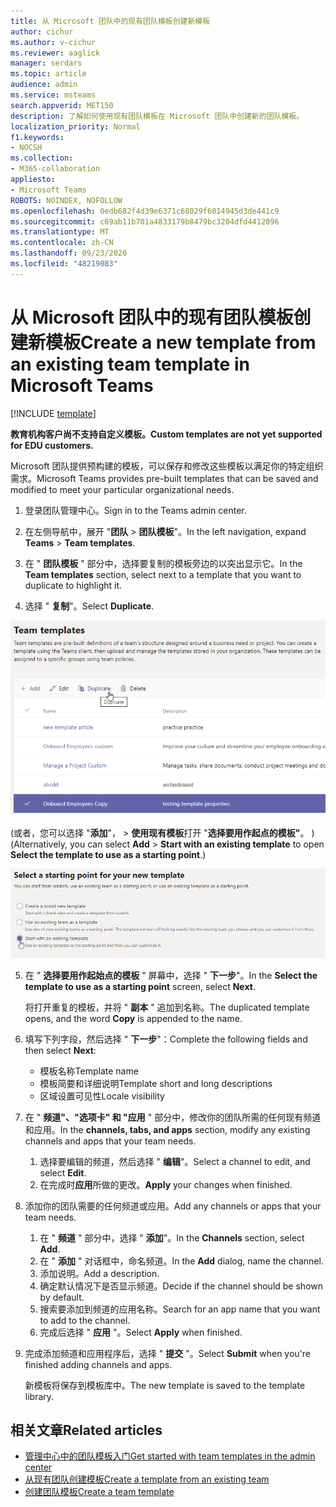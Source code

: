 ```yaml
---
title: 从 Microsoft 团队中的现有团队模板创建新模板
author: cichur
ms.author: v-cichur
ms.reviewer: aaglick
manager: serdars
ms.topic: article
audience: admin
ms.service: msteams
search.appverid: MET150
description: 了解如何使用现有团队模板在 Microsoft 团队中创建新的团队模板。
localization_priority: Normal
f1.keywords:
- NOCSH
ms.collection:
- M365-collaboration
appliesto:
- Microsoft Teams
ROBOTS: NOINDEX, NOFOLLOW
ms.openlocfilehash: 0edb682f4d39e6371c68029f6014945d3de441c9
ms.sourcegitcommit: c69ab11b701a4833179b8479bc3204dfd4412096
ms.translationtype: MT
ms.contentlocale: zh-CN
ms.lasthandoff: 09/23/2020
ms.locfileid: "48219083"
---
```

# <a name="create-a-new-template-from-an-existing-team-template-in-microsoft-teams"></a><span data-ttu-id="29427-103">从 Microsoft 团队中的现有团队模板创建新模板</span><span class="sxs-lookup"><span data-stu-id="29427-103">Create a new template from an existing team template in Microsoft Teams</span></span>

[!INCLUDE [template](includes/preview-feature.md)]

<span data-ttu-id="29427-104">**教育机构客户尚不支持自定义模板。**</span><span class="sxs-lookup"><span data-stu-id="29427-104">**Custom templates are not yet supported for EDU customers.**</span></span>

<span data-ttu-id="29427-105">Microsoft 团队提供预构建的模板，可以保存和修改这些模板以满足你的特定组织需求。</span><span class="sxs-lookup"><span data-stu-id="29427-105">Microsoft Teams provides pre-built templates that can be saved and modified to meet your particular organizational needs.</span></span>

1. <span data-ttu-id="29427-106">登录团队管理中心。</span><span class="sxs-lookup"><span data-stu-id="29427-106">Sign in to the Teams admin center.</span></span>

2. <span data-ttu-id="29427-107">在左侧导航中，展开 "**团队**  >  **团队模板**"。</span><span class="sxs-lookup"><span data-stu-id="29427-107">In the left navigation, expand **Teams** > **Team templates**.</span></span>

3. <span data-ttu-id="29427-108">在 " **团队模板** " 部分中，选择要复制的模板旁边的以突出显示它。</span><span class="sxs-lookup"><span data-stu-id="29427-108">In the **Team templates** section, select next to a template that you want to duplicate to highlight it.</span></span>

4. <span data-ttu-id="29427-109">选择 " **复制**"。</span><span class="sxs-lookup"><span data-stu-id="29427-109">Select **Duplicate**.</span></span>

!["团队模板" 对话框的图像，其中突出显示了 "添加"。](media/template-duplicate.png)

<span data-ttu-id="29427-111"> (或者，您可以选择 "**添加**"，  >  **使用现有模板**打开 "**选择要用作起点的模板"**。 ) </span><span class="sxs-lookup"><span data-stu-id="29427-111">(Alternatively, you can select **Add** > **Start with an existing template** to open **Select the template to use as a starting point**.)</span></span>

![已突出显示现有模板的团队模板开始点屏幕的图像。](media/template-start-existing-template.png)

5. <span data-ttu-id="29427-113">在 " **选择要用作起始点的模板** " 屏幕中，选择 " **下一步**"。</span><span class="sxs-lookup"><span data-stu-id="29427-113">In the **Select the template to use as a starting point** screen, select **Next**.</span></span>

    <span data-ttu-id="29427-114">将打开重复的模板，并将 " **副本** " 追加到名称。</span><span class="sxs-lookup"><span data-stu-id="29427-114">The duplicated template opens, and the word **Copy** is appended to the name.</span></span>

6. <span data-ttu-id="29427-115">填写下列字段，然后选择 " **下一步**"：</span><span class="sxs-lookup"><span data-stu-id="29427-115">Complete the following fields and then select **Next**:</span></span>
    - <span data-ttu-id="29427-116">模板名称</span><span class="sxs-lookup"><span data-stu-id="29427-116">Template name</span></span>
    - <span data-ttu-id="29427-117">模板简要和详细说明</span><span class="sxs-lookup"><span data-stu-id="29427-117">Template short and long descriptions</span></span>
    - <span data-ttu-id="29427-118">区域设置可见性</span><span class="sxs-lookup"><span data-stu-id="29427-118">Locale visibility</span></span>  

7. <span data-ttu-id="29427-119">在 " **频道"、"选项卡" 和 "应用** " 部分中，修改你的团队所需的任何现有频道和应用。</span><span class="sxs-lookup"><span data-stu-id="29427-119">In the **channels, tabs, and apps** section, modify any existing channels and apps that your team needs.</span></span>

    1. <span data-ttu-id="29427-120">选择要编辑的频道，然后选择 " **编辑**"。</span><span class="sxs-lookup"><span data-stu-id="29427-120">Select a channel to edit, and select **Edit**.</span></span>
    2. <span data-ttu-id="29427-121">在完成时**应用**所做的更改。</span><span class="sxs-lookup"><span data-stu-id="29427-121">**Apply** your changes when finished.</span></span>

8. <span data-ttu-id="29427-122">添加你的团队需要的任何频道或应用。</span><span class="sxs-lookup"><span data-stu-id="29427-122">Add any channels or apps that your team needs.</span></span>

    1. <span data-ttu-id="29427-123">在 " **频道** " 部分中，选择 " **添加**"。</span><span class="sxs-lookup"><span data-stu-id="29427-123">In the **Channels** section, select **Add**.</span></span>
    2. <span data-ttu-id="29427-124">在 " **添加** " 对话框中，命名频道。</span><span class="sxs-lookup"><span data-stu-id="29427-124">In the **Add** dialog, name the channel.</span></span>
    3. <span data-ttu-id="29427-125">添加说明。</span><span class="sxs-lookup"><span data-stu-id="29427-125">Add a description.</span></span>
    4. <span data-ttu-id="29427-126">确定默认情况下是否显示频道。</span><span class="sxs-lookup"><span data-stu-id="29427-126">Decide if the channel should be shown by default.</span></span>
    5. <span data-ttu-id="29427-127">搜索要添加到频道的应用名称。</span><span class="sxs-lookup"><span data-stu-id="29427-127">Search for an app name that you want to add to the channel.</span></span>
    6. <span data-ttu-id="29427-128">完成后选择 " **应用** "。</span><span class="sxs-lookup"><span data-stu-id="29427-128">Select **Apply** when finished.</span></span>

7. <span data-ttu-id="29427-129">完成添加频道和应用程序后，选择 " **提交** "。</span><span class="sxs-lookup"><span data-stu-id="29427-129">Select **Submit** when you're finished adding channels and apps.</span></span>

    <span data-ttu-id="29427-130">新模板将保存到模板库中。</span><span class="sxs-lookup"><span data-stu-id="29427-130">The new template is saved to the template library.</span></span>

## <a name="related-articles"></a><span data-ttu-id="29427-131">相关文章</span><span class="sxs-lookup"><span data-stu-id="29427-131">Related articles</span></span>

- [<span data-ttu-id="29427-132">管理中心中的团队模板入门</span><span class="sxs-lookup"><span data-stu-id="29427-132">Get started with team templates in the admin center</span></span>](get-started-with-teams-templates-in-the-admin-console.md)
- [<span data-ttu-id="29427-133">从现有团队创建模板</span><span class="sxs-lookup"><span data-stu-id="29427-133">Create a template from an existing team</span></span>](create-template-from-existing-team.md)
- [<span data-ttu-id="29427-134">创建团队模板</span><span class="sxs-lookup"><span data-stu-id="29427-134">Create a team template</span></span>](create-a-team-template.md)